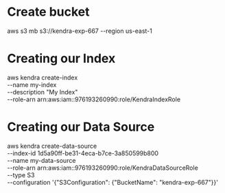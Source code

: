 # Create bucket

aws s3 mb s3://kendra-exp-667 --region us-east-1

# Creating our Index

aws kendra create-index \
--name my-index \
--description "My Index" \
--role-arn arn:aws:iam::976193260990:role/KendraIndexRole

# Creating our Data Source 

aws kendra create-data-source \
--index-id 1d5a90ff-be31-4eca-b7ce-3a850599b800 \
--name my-data-source \
--role-arn arn:aws:iam::976193260990:role/KendraDataSourceRole \
--type S3 \
--configuration '{"S3Configuration": {"BucketName": "kendra-exp-667"}}' 

